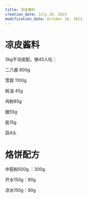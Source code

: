 ```yaml
---
title: 凉皮酱料
creation_date: July 28, 2023
modification_date: October 16, 2023
---
```



# 凉皮酱料

3kg干凉皮配，够45人吃：

二八酱 800g

雪碧 1100g

蚝油 45g

鸡粉85g

醋55g

盐15g

蒜4头

# 烙饼配方

中筋粉500g ：300g

开水150g：90g

凉水150g：90g


